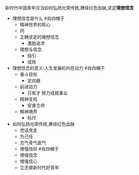 新时代中国青年应当如何弘扬光荣传统,赓续红色血脉,坚定**理想信念**

- 理想信念是什么 #肖四帽子 
	- 精神世界的核心
	- 钙
	- 正确坚定的理想信念
		- 激励追求
	- 理想与信念
		- 指引
		- 成败
- 理想信念的意义:人生发展的内在动力 #肖四帽子 
	- 奋斗目标
		- 定向器
	- 前进动力
		- 只有才 努力成就事业
	- 精神支柱
		- 安身立命
	- 精神境界
		- 标尺
- 如何弘扬光荣传统,赓续红色血脉
	- 党话党走
	- 为己任
	- 志气骨气底气
	- 增强信仰 #肖四帽子 
	- 增强信念
	- 增强信心
	- 立志做新时代好青年